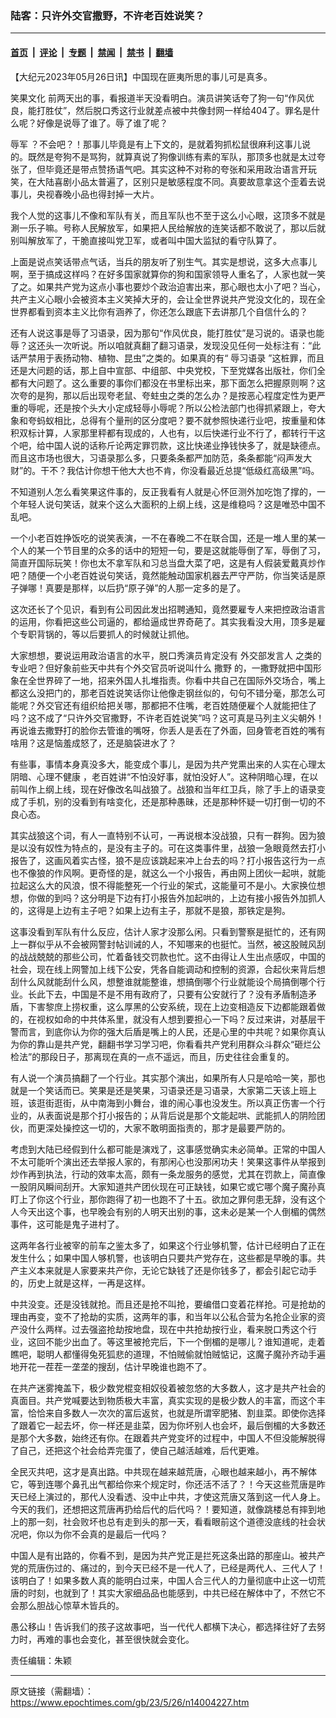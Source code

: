 ### 陆客：只许外交官撒野，不许老百姓说笑？

---

#### [首页](../../../..?n14004227) &nbsp;|&nbsp; [评论](../../../../../epoch-comment?n14004227) &nbsp;|&nbsp; [专题](../../../../../epoch-special?n14004227) &nbsp;|&nbsp; [禁闻](../../../../../epoch-news?n14004227) &nbsp;|&nbsp; [禁书](../../../../../books?n14004227) &nbsp;|&nbsp; [翻墙](https://github.com/gfw-breaker/nogfw/blob/master/README.md?n14004227)


<div class="post_content" id="artbody" itemprop="articleBody">
 <!-- article content begin -->
 <p>
  【大纪元2023年05月26日讯】中国现在匪夷所思的事儿可是真多。
 </p>
 <p>
  <ok href="https://www.epochtimes.com/gb/tag/%E7%AC%91%E6%9E%9C%E6%96%87%E5%8C%96.html">
   笑果文化
  </ok>
  前两天出的事，看报道半天没看明白。演员讲笑话夸了狗一句“作风优良，能打胜仗”，然后脱口秀这行业就差点被中共像封网一样给404了。罪名是什么呢？好像是说辱了谁了。辱了谁了呢？
 </p>
 <p>
  <ok href="https://www.epochtimes.com/gb/tag/%E8%BE%B1%E5%86%9B.html">
   辱军
  </ok>
  ？不会吧？！那事儿毕竟是有上下文的，是就着狗抓松鼠很麻利这事儿说的。既然是夸狗不是骂狗，就算真说了狗像训练有素的军队，那顶多也就是太过夸张了，但毕竟还是带点赞扬语气吧。其实这种不对称的夸张和采用政治语言开玩笑，在大陆喜剧小品太普遍了，区别只是敏感程度不同。真要故意拿这个歪着去说事儿，央视春晚小品也得封掉一大片。
 </p>
 <p>
  我个人觉的这事儿不像和军队有关，而且军队也不至于这么小心眼，这顶多不就是涮一乐子嘛。号称人民解放军，如果把人民给解放的连笑话都不敢说了，那以后就别叫解放军了，干脆直接叫党卫军，或者叫中国大监狱的看守队算了。
 </p>
 <p>
  上面是说点笑话带点气话，当兵的朋友听了别生气。其实是想说，这多大点事儿啊，至于搞成这样吗？在好多国家就算你的狗和国家领导人重名了，人家也就一笑了之。如果共产党为这点小事也要炒个政治迫害出来，那心眼也太小了吧？当心，共产主义心眼小会被资本主义笑掉大牙的，会让全世界说共产党没文化的，现在全世界都看到资本主义比你有涵养了，你还怎么跟底下去讲那几个自信什么的？
 </p>
 <p>
  还有人说这事是辱了习语录，因为那句“作风优良，能打胜仗”是习说的。语录也能辱？这还头一次听说。所以咱就真翻了翻习语录，发现没见任何一处标注有：“此话严禁用于表扬动物、植物、昆虫”之类的。如果真的有“
  <ok href="https://www.epochtimes.com/gb/tag/%E8%BE%B1%E4%B9%A0%E8%AF%AD%E5%BD%95.html">
   辱习语录
  </ok>
  ”这桩罪，而且还是大问题的话，那上自中宣部、中组部、中央党校，下至党媒各出版社，你们全都有大问题了。这么重要的事你们都没在书里标出来，那下面怎么把握原则啊？这次夸的是狗，那以后出现夸老鼠、夸蛀虫之类的怎么办？是按恶心程度定性为更严重的辱呢，还是按个头大小定成轻辱小辱呢？所以公检法部门也得抓紧跟上，夸大象和夸蚂蚁相比，总得有个量刑的区分度吧？要不就参照快递行业吧，按重量和体积双标计算，人家那里秤都有现成的，人也有，以后快递行业不行了，都转行干这个吧，给中国人说的话称斤论两定罪罚款，这比快递业挣钱快多了，就是缺德点。而且这市场也很大，习语录那么多，只要条条都严加防范，条条都能“闷声发大财”的。干不？我估计你想干他大大也不肯，你没看最近总提“低级红高级黑”吗。
 </p>
 <p>
  不知道别人怎么看笑果这件事的，反正我看有人就是心怀叵测外加吃饱了撑的，一个年轻人说句笑话，就来个这么大面积的上纲上线，这是维稳吗？这是唯恐中国不乱吧。
 </p>
 <p>
  一个小老百姓挣饭吃的说笑表演，一不在春晚二不在联合国，还是一堆人里的某一个人的某一个节目里的众多的话中的短短一句，要是这就能辱倒了军，辱倒了习，简直开国际玩笑！你也太不拿军队和习总当盘大菜了吧，这是有人假装爱戴真炒作吧？随便一个小老百姓说句笑话，竟然能触动国家机器去严守严防，你当笑话是原子弹哪！真要是那样，以后扔“原子弹”的人那一定多的是了。
 </p>
 <p>
  这次还长了个见识，看到有公司因此发出招聘通知，竟然要雇专人来把控政治语言的运用，你看把这些公司逼的，都给逼成世界奇葩了。其实我看没大用，顶多是雇个专职背锅的，等以后要抓人的时候就让抓他。
 </p>
 <p>
  大家想想，要说运用政治语言的水平，脱口秀演员肯定没有
  <ok href="https://www.epochtimes.com/gb/tag/%E5%A4%96%E4%BA%A4%E9%83%A8%E5%8F%91%E8%A8%80%E4%BA%BA.html">
   外交部发言人
  </ok>
  之类的专业吧？但好象前些天中共有个外交官员听说叫什么
  <ok href="https://www.epochtimes.com/gb/tag/%E6%92%92%E9%87%8E.html">
   撒野
  </ok>
  的，一撒野就把中国形象在全世界碎了一地，招来外国人扎堆指责。你看中共自己在国际外交场合，嘴上都这么没把门的，那老百姓说笑话你让他像走钢丝似的，句句不错分毫，那怎么可能呢？外交官还有组织给把关哪，那都把不住嘴，老百姓随便雇个人就能把住了吗？这不成了“只许外交官撒野，不许老百姓说笑”吗？这可真是马列主义尖朝外！再说谁去撒野打的脸你去管谁的嘴呀，你丢人是丢在了外面，回身管老百姓的嘴有啥用？这是恼羞成怒了，还是脑袋进水了？
 </p>
 <p>
  有些事，事情本身真没多大，能变成个事儿，是因为共产党熏出来的人实在心理太阴暗、心理不健康 ，老百姓讲“不怕没好事，就怕没好人”。这种阴暗心理，在以前叫作上纲上线，现在好像改名叫战狼了。战狼和当年红卫兵，除了手上的语录变成了手机，别的没看到有啥变化，还是那种愚昧，还是那种怀疑一切打倒一切的不良心态。
 </p>
 <p>
  其实战狼这个词，有人一直特别不认可，一再说根本没战狼，只有一群狗。因为狼是以没有奴性为特点的，是没有主子的。可在这类事件里，战狼一急眼竟然去打小报告了，这画风着实古怪，狼不是应该跳起来冲上台去的吗？打小报告这行为一点也不像狼的作风啊。更奇怪的是，就这么一个小报告，再由网上团伙一起哄，就能拉起这么大的风浪，恨不得能整死一个行业的架式，这能量可不是小。大家换位想想，你做的到吗？这分明是下边有打小报告外加起哄的，上边有接小报告外加抓人的，这得是上边有主子吧？如果上边有主子，那就不是狼，那铁定是狗。
 </p>
 <p>
  这事没看到军队有什么反应，估计人家才没那么闲。只看到警察是挺忙的，还有网上一群似乎从不会被网警封帖训诫的人，不知哪来的也挺忙。当然，被这股贼风刮的战战兢兢的那些公司，忙着备钱交罚款也忙。这不由得让人生出点感叹，中国的社会，现在线上网警加上线下公安，凭各自能调动和控制的资源，合起伙来背后想刮什么风就能刮什么风，想整谁就能整谁，想搞倒哪个行业就能设个局搞倒哪个行业。长此下去，中国是不是不用有政府了，只要有公安就行了？没有矛盾制造矛盾，下害黎庶上捞权重，这么厚黑的公安系统，现在上边变相造反下边都能跟着做的，在视权如命的中共体系里，就没有人想到要担心一下吗？反过来讲，对基层干警而言，到底你认为你的强大后盾是嘴上的人民，还是心里的中共呢？如果你真认为你的靠山是共产党，翻翻书学习学习吧，你看看共产党利用群众斗群众“砸烂公检法”的那段日子，那离现在真的一点不遥远，而且，历史往往会重复的。
 </p>
 <p>
  有人说一个演员搞翻了一个行业。其实那个演出，如果所有人只是哈哈一笑，那也就是一个笑话而已。笑果是还是笑果，习语录还是习语录，大家第二天该上班上班，该逛街逛街，从中南海到小舞台，谁的闹心事也没发生。所以真正伤害一个行业的，从表面说是那个打小报告的；从背后说是那个文能起哄、武能抓人的阴险团伙，而更深处操控这一切的，大家不敢明面指责的，那才是最要严防的。
 </p>
 <p>
  考虑到大陆已经假到什么都可能是演戏了，这事感觉确实未必简单。正常的中国人不太可能听个演出还去举报人家的，有那闲心也没那闲功夫！笑果这事件从举报到炒作再到执法，行动的效率太高，颇有一条龙服务的感觉，尤其在罚款上，简直像一股阴风瞬间刮开。大家知道共产团伙现在可正缺钱，如果它或它哪个魔子魔孙真盯上了你这个行业，那你跑得了初一也跑不了十五。欲加之罪何患无辞，没有这个人今天出这个事，也早晚会有别的人明天出别的事，这未必是某一个人倒楣的偶然事件，这可能是鬼子进村了。
 </p>
 <p>
  这两年各行业被宰的前车之鉴太多了，如果这个行业够机警，估计已经明白了正在发生什么；如果中国人够机警，也该明白只要共产党存在，这些都是早晚的事。共产主义本来就是人家要来共产你，无论它缺钱了还是你钱多了，都会引起它动手的，历史上就是这样，一再是这样。
 </p>
 <p>
  中共没变。还是没钱就抢。而且还是抢不叫抢，要编借口变着花样抢。可是抢劫的理由再变，变不了抢劫的实质，这两年的事，和当年以公私合营为名抢企业家的资产没什么两样。过去强盗抢劫按地盘，现在中共抢劫按行业，看来脱口秀这个行业，这回不能少出血了。等这里被抢完后，下一个倒楣的是哪儿？谁知道呢，走着瞧吧，聪明人都懂得兔死狐悲的道理，不怕贼偷就怕贼惦记，这魔子魔孙齐动手遍地开花一茬茬一垄垄的搜刮，估计早晚谁也跑不了。
 </p>
 <p>
  在共产迷雾掩盖下，极少数党棍变相奴役着被忽悠的大多数人，这才是共产社会的真面目。共产党喊要达到物质极大丰富，真实实现的是极少数人的丰富，而这个丰富，恰恰来自多数人一次次的富后返贫，也就是所谓宰肥猪、割韭菜。即使你选择了跟着它一起去坏，你一样还是韭菜，因为你坏别人也会坏，最后倒楣的大多数还是那个大多数，始终还有你。在跟着共产党变坏的过程中，中国人不但没能解脱得了自己，还把这个社会给弄完蛋了，使自己越活越难，后代更难。
 </p>
 <p>
  全民灭共吧，这才是真出路。中共现在越来越荒唐，心眼也越来越小，再不解体它，等到连哪个鼻孔出气都给你来个规定时，你还活不活了？！今天这些荒唐是昨天已经上演过的，那代人没看透、没中止中共，才使这荒唐又落到这一代人身上。今天的我们，还想把这荒唐再扔给后代的后代吗？！要知道，就像跳楼总有摔到地上的那一刻，社会败坏也总有走到头的那一天，看看眼前这个道德没底线的社会状况吧，你以为你不会真的是最后一代吗？
 </p>
 <p>
  中国人是有出路的，你看不到，是因为共产党正是拦死这条出路的那座山。被共产党的荒唐伤过的、痛过的，到今天已经不是一代人了，已经是两代人、三代人了！该明白了！如果多数人真的能明白过来，中国人合三代人的力量彻底中止这一切荒唐的时刻，也就到了！其实大家细品品也能感到，中共已经在解体中了，不然它不会那么胆战心惊草木皆兵的。
 </p>
 <p>
  愚公移山！告诉我们的孩子这故事吧，当一代代人都横下决心，都选择往好了去努力时，再难的事也会变化，甚至很快就会变化。
 </p>
 <p>
  责任编辑：朱颖
 </p>
 <!-- article content end -->
 <div id="below_article_ad">
 </div>
</div>


---

原文链接（需翻墙）：https://www.epochtimes.com/gb/23/5/26/n14004227.htm